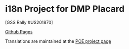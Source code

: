 # i18n Project for DMP Placard

[GSS Rally #US201870]

[Github Pages]

Translations are maintained at the [POE project page]

[Rally #US201870]: https://rally1.rallydev.com/#/44281697095d/detail/userstory/85515222120?fdp=true
[Github Pages]: https://github.com/jlk34n/i18n
[POE project page]: https://poeditor.com/projects/view?id=42801
